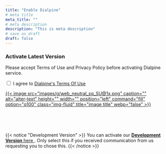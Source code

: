 ```yaml
---
title: "Enable Dialpine"
# meta title
meta_title: ""
# meta description
description: "This is meta description"
# save as draft
draft: false
---
```


### Activate Latest Version

Please accept Terms of Use and Privacy Policy before activating Dialpine service.

<input type="checkbox" class="task-list-item"> I agree to [Dialpine's Terms Of Use](/tos "Dialpine's Terms Of Use")



<!-- <a href="https://accounts.google.com/o/oauth2/v2/auth?access_type=offline&scope=https%3A%2F%2Fwww.googleapis.com%2Fauth%2Fuserinfo.email%20https%3A%2F%2Fwww.googleapis.com%2Fauth%2Fuserinfo.profile%20https%3A%2F%2Fwww.googleapis.com%2Fauth%2Fcontacts%20https%3A%2F%2Fwww.googleapis.com%2Fauth%2Fcalendar&response_type=code&client_id=791779533011-soqa9gdjtvt7l2kb7vuv1pnfvt8uan9t.apps.googleusercontent.com&redirect_uri=https%3A%2F%2Fzgbrf7ox4e.execute-api.us-west-2.amazonaws.com%2Fprod%2Flam-bk-googlework-api%2Fgredr">
{{< image src="images/g/web_neutral_sq_SU@1x.png" caption="" alt="alter-text" height="" width="" position="left" command="fill" option="q100" class="img-fluid" title="image title"  webp="false" >}}
</a> -->

<a href="https://accounts.google.com/o/oauth2/v2/auth?client_id=791779533011-soqa9gdjtvt7l2kb7vuv1pnfvt8uan9t.apps.googleusercontent.com&state=DD&access_type=offline&scope=https%3A%2F%2Fwww.googleapis.com%2Fauth%2Fuserinfo.email%20https%3A%2F%2Fwww.googleapis.com%2Fauth%2Fuserinfo.profile%20https%3A%2F%2Fwww.googleapis.com%2Fauth%2Fcontacts%20https%3A%2F%2Fwww.googleapis.com%2Fauth%2Fcalendar&response_type=code&redirect_uri=https%3A%2F%2Fwww.dialpine.com%2Fgredr">
{{< image src="images/g/web_neutral_sq_SU@1x.png" caption="" alt="alter-text" height="" width="" position="left" command="fill" option="q100" class="img-fluid" title="image title"  webp="false" >}}
</a>

<!-- {{< button label="Activate Production Mode" link="https://zgbrf7ox4e.execute-api.us-west-2.amazonaws.com/prod/lam-bk-googlework-api/init" style="solid" >}} -->

</br></br></br>

{{< notice "Development Version" >}}
You can activate our <a href="https://f1vawp0e5b.execute-api.us-west-2.amazonaws.com/develop/lam-bk-googlework-api/init"> **Development Version** here </a>. Only select this if you received communication from us requesting you to chose this.
{{< /notice >}}


<!-- {{< button label="Activate Fresh Mode" link="https://f1vawp0e5b.execute-api.us-west-2.amazonaws.com/develop/lam-bk-googlework-api/init" style="solid" >}} -->




